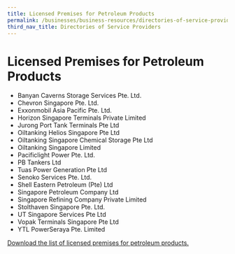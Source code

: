 ```yaml
---
title: Licensed Premises for Petroleum Products
permalink: /businesses/business-resources/directories-of-service-providers/licensed-premises-for-petroleum-products
third_nav_title: Directories of Service Providers
---
```


# Licensed Premises for Petroleum Products

-   Banyan Caverns Storage Services Pte. Ltd.
-   Chevron Singapore Pte. Ltd.
-   Exxonmobil Asia Pacific Pte. Ltd.
-   Horizon Singapore Terminals Private Limited
-   Jurong Port Tank Terminals Pte Ltd
-   Oiltanking Helios Singapore Pte Ltd
-   Oiltanking Singapore Chemical Storage Pte Ltd
-   Oiltanking Singapore Limited
-   Pacificlight Power Pte. Ltd.
-   PB Tankers Ltd
-   Tuas Power Generation Pte Ltd
-   Senoko Services Pte. Ltd.
-   Shell Eastern Petroleum (Pte) Ltd
-   Singapore Petroleum Company Ltd
-   Singapore Refining Company Private Limited
-   Stolthaven Singapore Pte. Ltd.
-   UT Singapore Services Pte Ltd
-   Vopak Terminals Singapore Pte Ltd
-   YTL PowerSeraya Pte. Limited  
    

[Download the list of licensed premises for petroleum products.](https://www.customs.gov.sg/-/media/licensedpremisespetroleumconverted-updated-nov-2019.pdf?la=en&hash=0A2344B9EAEA1E1611818D62377F12A9AEB2C0D4)
